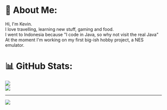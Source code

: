 # 💫 About Me:
Hi, I'm Kevin.<br> I love travelling, learning new stuff, gaming and food.<br>
I went to Indonesia because "I code in Java, so why not visit the real Java"<br>
At the moment I'm working on my first big-ish hobby project, a NES emulator.


# 📊 GitHub Stats:
<!--![](https://github-readme-stats.vercel.app/api?username=kevin082001&theme=dark&hide_border=false&include_all_commits=true&count_private=true)<br/>-->
![](https://github-readme-streak-stats.herokuapp.com/?user=kevin082001&theme=dark&hide_border=false)<br/>
![](https://github-readme-stats.vercel.app/api/top-langs/?username=kevin082001&theme=dark&hide_border=false&include_all_commits=true&count_private=true&layout=compact)

---
[![](https://visitcount.itsvg.in/api?id=kevin082001&icon=0&color=0)](https://visitcount.itsvg.in)

<!-- Proudly created with GPRM ( https://gprm.itsvg.in ) -->

